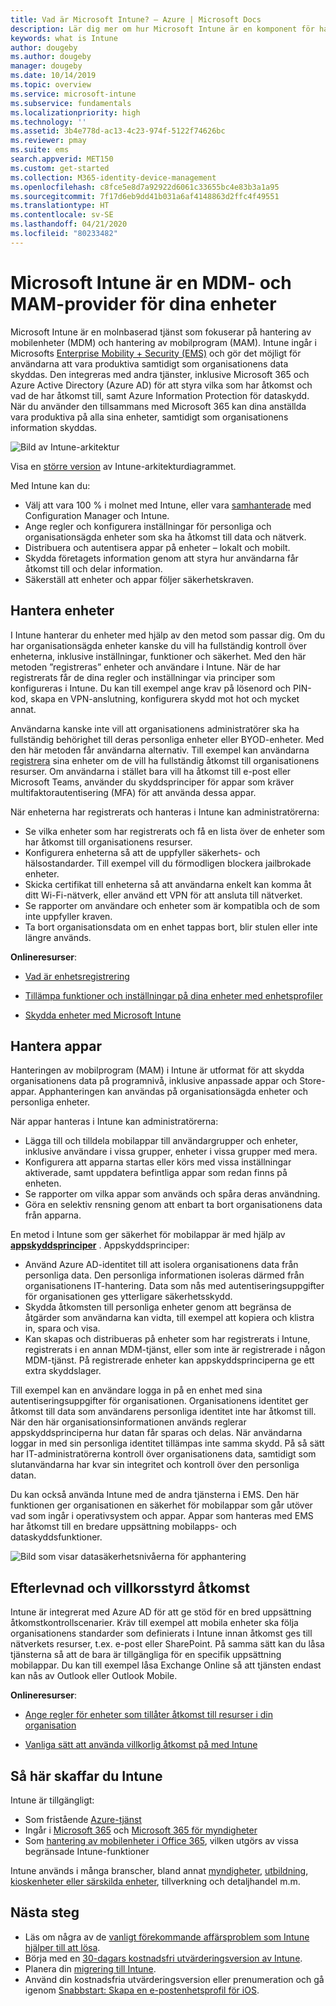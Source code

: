 ```yaml
---
title: Vad är Microsoft Intune? – Azure | Microsoft Docs
description: Lär dig mer om hur Microsoft Intune är en komponent för hantering av mobilenheter (MDM) och hantering av mobilappar (MAM) i Enterprise Mobility + Security-lösningen, och se hur den kan hjälpa dig att skydda företagets data.
keywords: what is Intune
author: dougeby
ms.author: dougeby
manager: dougeby
ms.date: 10/14/2019
ms.topic: overview
ms.service: microsoft-intune
ms.subservice: fundamentals
ms.localizationpriority: high
ms.technology: ''
ms.assetid: 3b4e778d-ac13-4c23-974f-5122f74626bc
ms.reviewer: pmay
ms.suite: ems
search.appverid: MET150
ms.custom: get-started
ms.collection: M365-identity-device-management
ms.openlocfilehash: c8fce5e8d7a92922d6061c33655bc4e83b3a1a95
ms.sourcegitcommit: 7f17d6eb9dd41b031a6af4148863d2ffc4f49551
ms.translationtype: HT
ms.contentlocale: sv-SE
ms.lasthandoff: 04/21/2020
ms.locfileid: "80233482"
---
```

# <a name="microsoft-intune-is-an-mdm-and-mam-provider-for-your-devices"></a>Microsoft Intune är en MDM- och MAM-provider för dina enheter

Microsoft Intune är en molnbaserad tjänst som fokuserar på hantering av mobilenheter (MDM) och hantering av mobilprogram (MAM). Intune ingår i Microsofts [Enterprise Mobility + Security (EMS)](https://www.microsoft.com/microsoft-365/enterprise-mobility-security) och gör det möjligt för användarna att vara produktiva samtidigt som organisationens data skyddas. Den integreras med andra tjänster, inklusive Microsoft 365 och Azure Active Directory (Azure AD) för att styra vilka som har åtkomst och vad de har åtkomst till, samt Azure Information Protection för dataskydd. När du använder den tillsammans med Microsoft 365 kan dina anställda vara produktiva på alla sina enheter, samtidigt som organisationens information skyddas.

![Bild av Intune-arkitektur](./media/what-is-intune/intunearch_sm.png)

Visa en [större version](./media/what-is-intune/intunearchitecture.svg) av Intune-arkitekturdiagrammet.

Med Intune kan du:

- Välj att vara 100 % i molnet med Intune, eller vara [samhanterade](https://docs.microsoft.com/configmgr/comanage/overview) med Configuration Manager och Intune.
- Ange regler och konfigurera inställningar för personliga och organisationsägda enheter som ska ha åtkomst till data och nätverk.
- Distribuera och autentisera appar på enheter – lokalt och mobilt.
- Skydda företagets information genom att styra hur användarna får åtkomst till och delar information.
- Säkerställ att enheter och appar följer säkerhetskraven.

## <a name="manage-devices"></a>Hantera enheter

I Intune hanterar du enheter med hjälp av den metod som passar dig. Om du har organisationsägda enheter kanske du vill ha fullständig kontroll över enheterna, inklusive inställningar, funktioner och säkerhet. Med den här metoden ”registreras” enheter och användare i Intune. När de har registrerats får de dina regler och inställningar via principer som konfigureras i Intune. Du kan till exempel ange krav på lösenord och PIN-kod, skapa en VPN-anslutning, konfigurera skydd mot hot och mycket annat.

Användarna kanske inte vill att organisationens administratörer ska ha fullständig behörighet till deras personliga enheter eller BYOD-enheter. Med den här metoden får användarna alternativ. Till exempel kan användarna [registrera](../enrollment/device-enrollment.md) sina enheter om de vill ha fullständig åtkomst till organisationens resurser. Om användarna i stället bara vill ha åtkomst till e-post eller Microsoft Teams, använder du skyddsprinciper för appar som kräver multifaktorautentisering (MFA) för att använda dessa appar.

När enheterna har registrerats och hanteras i Intune kan administratörerna:

- Se vilka enheter som har registrerats och få en lista över de enheter som har åtkomst till organisationens resurser.
- Konfigurera enheterna så att de uppfyller säkerhets- och hälsostandarder. Till exempel vill du förmodligen blockera jailbrokade enheter.
- Skicka certifikat till enheterna så att användarna enkelt kan komma åt ditt Wi-Fi-nätverk, eller använd ett VPN för att ansluta till nätverket.
- Se rapporter om användare och enheter som är kompatibla och de som inte uppfyller kraven.
- Ta bort organisationsdata om en enhet tappas bort, blir stulen eller inte längre används.

**Onlineresurser**:

- [Vad är enhetsregistrering](../enrollment/device-enrollment.md)

- [Tillämpa funktioner och inställningar på dina enheter med enhetsprofiler](../configuration/device-profiles.md)

- [Skydda enheter med Microsoft Intune](../protect/device-protect.md)

## <a name="manage-apps"></a>Hantera appar

Hanteringen av mobilprogram (MAM) i Intune är utformat för att skydda organisationens data på programnivå, inklusive anpassade appar och Store-appar. Apphanteringen kan användas på organisationsägda enheter och personliga enheter.

När appar hanteras i Intune kan administratörerna:

- Lägga till och tilldela mobilappar till användargrupper och enheter, inklusive användare i vissa grupper, enheter i vissa grupper med mera.
- Konfigurera att apparna startas eller körs med vissa inställningar aktiverade, samt uppdatera befintliga appar som redan finns på enheten.
- Se rapporter om vilka appar som används och spåra deras användning.
- Göra en selektiv rensning genom att enbart ta bort organisationens data från apparna.

En metod i Intune som ger säkerhet för mobilappar är med hjälp av **[appskyddsprinciper](../apps/app-protection-policy.md)** . Appskyddsprinciper:

- Använd Azure AD-identitet till att isolera organisationens data från personliga data. Den personliga informationen isoleras därmed från organisationens IT-hantering. Data som nås med autentiseringsuppgifter för organisationen ges ytterligare säkerhetsskydd.
- Skydda åtkomsten till personliga enheter genom att begränsa de åtgärder som användarna kan vidta, till exempel att kopiera och klistra in, spara och visa.
- Kan skapas och distribueras på enheter som har registrerats i Intune, registrerats i en annan MDM-tjänst, eller som inte är registrerade i någon MDM-tjänst. På registrerade enheter kan appskyddsprinciperna ge ett extra skyddslager.

Till exempel kan en användare logga in på en enhet med sina autentiseringsuppgifter för organisationen. Organisationens identitet ger åtkomst till data som användarens personliga identitet inte har åtkomst till. När den här organisationsinformationen används reglerar appskyddsprinciperna hur datan får sparas och delas. När användarna loggar in med sin personliga identitet tillämpas inte samma skydd. På så sätt har IT-administratörerna kontroll över organisationens data, samtidigt som slutanvändarna har kvar sin integritet och kontroll över den personliga datan.

Du kan också använda Intune med de andra tjänsterna i EMS. Den här funktionen ger organisationen en säkerhet för mobilappar som går utöver vad som ingår i operativsystem och appar. Appar som hanteras med EMS har åtkomst till en bredare uppsättning mobilapps- och dataskyddsfunktioner.

![Bild som visar datasäkerhetsnivåerna för apphantering](./media/what-is-intune/managing-mobile-apps.png)

## <a name="compliance-and-conditional-access"></a>Efterlevnad och villkorsstyrd åtkomst

Intune är integrerat med Azure AD för att ge stöd för en bred uppsättning åtkomstkontrollscenarier. Kräv till exempel att mobila enheter ska följa organisationens standarder som definierats i Intune innan åtkomst ges till nätverkets resurser, t.ex. e-post eller SharePoint. På samma sätt kan du låsa tjänsterna så att de bara är tillgängliga för en specifik uppsättning mobilappar. Du kan till exempel låsa Exchange Online så att tjänsten endast kan nås av Outlook eller Outlook Mobile.

**Onlineresurser**:

- [Ange regler för enheter som tillåter åtkomst till resurser i din organisation](../protect/device-compliance-get-started.md)

- [Vanliga sätt att använda villkorlig åtkomst på med Intune](../protect/conditional-access-intune-common-ways-use.md)

## <a name="how-to-get-intune"></a>Så här skaffar du Intune

Intune är tillgängligt:

- Som fristående [Azure-tjänst](https://go.microsoft.com/fwlink/?linkid=2090973)
- Ingår i [Microsoft 365](https://www.microsoft.com/microsoft-365/enterprise-mobility-security/microsoft-intune) och [Microsoft 365 för myndigheter](https://www.microsoft.com/microsoft-365/government)
- Som [hantering av mobilenheter i Office 365](https://support.office.com/article/Set-up-Mobile-Device-Management-MDM-in-Office-365-dd892318-bc44-4eb1-af00-9db5430be3cd), vilken utgörs av vissa begränsade Intune-funktioner

Intune används i många branscher, bland annat [myndigheter](https://docs.microsoft.com/enterprise-mobility-security/solutions/ems-govt-service-description), [utbildning](https://www.microsoft.com/en-us/education/intune), [kioskenheter eller särskilda enheter](../configuration/kiosk-settings.md), tillverkning och detaljhandel m.m.

## <a name="next-steps"></a>Nästa steg

- Läs om några av de [vanligt förekommande affärsproblem som Intune hjälper till att lösa](common-scenarios.md).
- Börja med en [30-dagars kostnadsfri utvärderingsversion av Intune](free-trial-sign-up.md).
- Planera din [migrering till Intune](migration-guide.md).
- Använd din kostnadsfria utvärderingsversion eller prenumeration och gå igenom [Snabbstart: Skapa en e-postenhetsprofil för iOS](../configuration/quickstart-email-profile.md).
